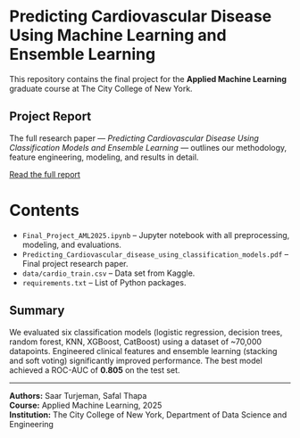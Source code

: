 # Predicting Cardiovascular Disease Using Machine Learning and Ensemble Learning

This repository contains the final project for the **Applied Machine Learning** graduate course at The City College of New York.

## Project Report

The full research paper — *Predicting Cardiovascular Disease Using Classification Models and Ensemble Learning* — outlines our methodology, feature engineering, modeling, and results in detail.

[Read the full report](./Predicting_Cardiovascular_disease_using_classification_models.pdf)

# Contents

- `Final_Project_AML2025.ipynb` – Jupyter notebook with all preprocessing, modeling, and evaluations.
- `Predicting_Cardiovascular_disease_using_classification_models.pdf` – Final project research paper.
- `data/cardio_train.csv` – Data set from Kaggle.
- `requirements.txt` – List of Python packages.

## Summary

We evaluated six classification models (logistic regression, decision trees, random forest, KNN, XGBoost, CatBoost) using a dataset of ~70,000 datapoints. Engineered clinical features and ensemble learning (stacking and soft voting) significantly improved performance. The best model achieved a ROC-AUC of **0.805** on the test set.

---

**Authors:** Saar Turjeman, Safal Thapa  
**Course:** Applied Machine Learning, 2025  
**Institution:** The City College of New York, Department of Data Science and Engineering
